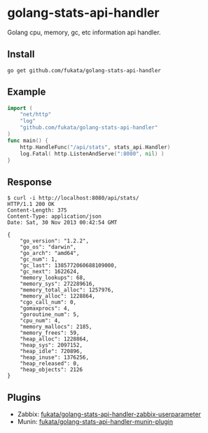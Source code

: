 golang-stats-api-handler
========================

Golang cpu, memory, gc, etc information api handler.

## Install

    go get github.com/fukata/golang-stats-api-handler

## Example

```go
import (
    "net/http"
    "log"
    "github.com/fukata/golang-stats-api-handler"
)
func main() {
    http.HandleFunc("/api/stats", stats_api.Handler)
    log.Fatal( http.ListenAndServe(":8080", nil) )
}
```

## Response

    $ curl -i http://localhost:8080/api/stats/
    HTTP/1.1 200 OK
    Content-Length: 375
    Content-Type: application/json
    Date: Sat, 30 Nov 2013 00:42:54 GMT
    
    {
        "go_version": "1.2.2",
        "go_os": "darwin",
        "go_arch": "amd64",
        "gc_num": 1,
        "gc_last": 1385772060688109000,
        "gc_next": 1622624,
        "memory_lookups": 68,
        "memory_sys": 272289616,
        "memory_total_alloc": 1257976,
        "memory_alloc": 1228864,
        "cgo_call_num": 0,
        "gomaxprocs": 4,
        "goroutine_num": 5,
        "cpu_num": 4,
        "memory_mallocs": 2185,
        "memory_frees": 59,
        "heap_alloc": 1228864,
        "heap_sys": 2097152,
        "heap_idle": 720896,
        "heap_inuse": 1376256,
        "heap_released": 0,
        "heap_objects": 2126
    }

## Plugins

- Zabbix: [fukata/golang-stats-api-handler-zabbix-userparameter](https://github.com/fukata/golang-stats-api-handler-zabbix-userparameter)
- Munin: [fukata/golang-stats-api-handler-munin-plugin](https://github.com/fukata/golang-stats-api-handler-munin-plugin) 
